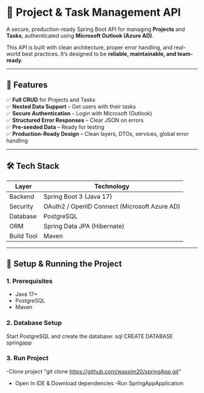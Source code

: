 # 🚀 Project & Task Management API

A secure, production-ready Spring Boot API for managing **Projects** and **Tasks**, authenticated using **Microsoft Outlook (Azure AD)**.

This API is built with clean architecture, proper error handling, and real-world best practices. It’s designed to be **reliable, maintainable, and team-ready**.

---

## 🌟 Features

✅ **Full CRUD** for Projects and Tasks   
✅ **Nested Data Support** – Get users with their tasks  
✅ **Secure Authentication** – Login with Microsoft (Outlook)  
✅ **Structured Error Responses** – Clear JSON on errors  
✅ **Pre-seeded Data** – Ready for testing  
✅ **Production-Ready Design** – Clean layers, DTOs, services, global error handling

---

## 🛠️ Tech Stack

| Layer | Technology |
|------|------------|
| Backend | Spring Boot 3 (Java 17) |
| Security | OAuth2 / OpenID Connect (Microsoft Azure AD) |
| Database | PostgreSQL |
| ORM | Spring Data JPA (Hibernate) |
| Build Tool | Maven |

---

## 🔧 Setup & Running the Project

### 1. **Prerequisites**
- Java 17+
- PostgreSQL
- Maven


### 2. **Database Setup**
Start PostgreSQL and create the database:
sql
CREATE DATABASE springapp

### 3. **Run Project**
-Clone project "git clone https://github.com/wassim20/springApp.git"
- Open In IDE & Download dependencies 
-Run SpringAppApplication 
